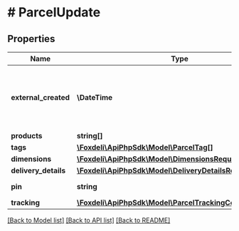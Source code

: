 # # ParcelUpdate

## Properties

Name | Type | Description | Notes
------------ | ------------- | ------------- | -------------
**external_created** | **\DateTime** | optional moment in time when was parcel created in external system. ISO 8601, format: YYYY-MM-DDThh:mm:ss.sssZ | [optional]
**products** | **string[]** |  | [optional]
**tags** | [**\Foxdeli\ApiPhpSdk\Model\ParcelTag[]**](ParcelTag.md) |  | [optional]
**dimensions** | [**\Foxdeli\ApiPhpSdk\Model\DimensionsRequest**](DimensionsRequest.md) |  | [optional]
**delivery_details** | [**\Foxdeli\ApiPhpSdk\Model\DeliveryDetailsRequest**](DeliveryDetailsRequest.md) |  | [optional]
**pin** | **string** | optional PIN for pickup | [optional]
**tracking** | [**\Foxdeli\ApiPhpSdk\Model\ParcelTrackingConfigRequest[]**](ParcelTrackingConfigRequest.md) |  | [optional]

[[Back to Model list]](../../README.md#models) [[Back to API list]](../../README.md#endpoints) [[Back to README]](../../README.md)
